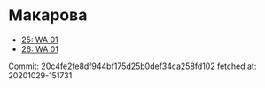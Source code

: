 # Макарова
- [25: WA 01](25.md)
- [26: WA 01](26.md)

Commit: 20c4fe2fe8df944bf175d25b0def34ca258fd102
 fetched at: 20201029-151731
